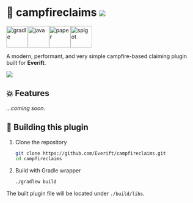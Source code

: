 # 🌼 campfireclaims [![](https://github.com/Everift/campfireclaims/actions/workflows/build.yml/badge.svg)](https://github.com/Everift/campfireclaims/actions/workflows/build.yml)

<div style="display: flex">
  <img alt="gradle" height="56" src="https://cdn.jsdelivr.net/npm/@intergrav/devins-badges@3/assets/cozy/built-with/gradle_vector.svg">
  <img alt="java" height="56" src="https://cdn.jsdelivr.net/npm/@intergrav/devins-badges@3/assets/cozy/built-with/java_vector.svg">
  <img alt="paper" height="56" src="https://cdn.jsdelivr.net/npm/@intergrav/devins-badges@3/assets/cozy/supported/paper_vector.svg">
  <img alt="spigot" height="56" src="https://cdn.jsdelivr.net/npm/@intergrav/devins-badges@3/assets/cozy/unsupported/spigot_vector.svg">
</div>

A modern, performant, and very simple campfire-based claiming plugin built for **Everift**.

![](https://img.shields.io/badge/JOIN%20US%20ON%20PLAY.EVERIFT.COM-2f366e?style=for-the-badge)

## 💥 Features
*...coming soon*.

## 🔨 Building this plugin

1. Clone the repository
   ```bash
   git clone https://github.com/Everift/campfireclaims.git
   cd campfireclaims
   ```

2. Build with Gradle wrapper
   ```bash
   ./gradlew build
   ```

The built plugin file will be located under `./build/libs`.